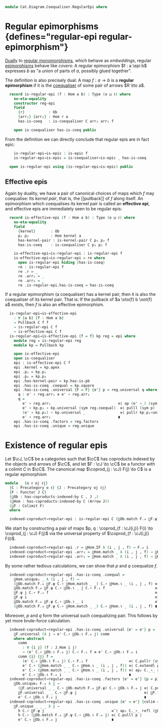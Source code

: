 <!--
```agda
open import Cat.Diagram.Coproduct.Indexed
open import Cat.Instances.Shape.Interval
open import Cat.Diagram.Colimit.Base
open import Cat.Diagram.Coequaliser
open import Cat.Diagram.Pullback
open import Cat.Prelude

import Cat.Functor.Reasoning
import Cat.Reasoning
```
-->

```agda
module Cat.Diagram.Coequaliser.RegularEpi where
```

<!--
```agda
module _ {o ℓ} (C : Precategory o ℓ) where
  open Cat.Reasoning C
  private variable a b : Ob
```
-->

# Regular epimorphisms {defines="regular-epi regular-epimorphism"}

[Dually] to [regular monomorphisms], which behave as _embeddings_,
regular [epimorphisms] behave like _covers_: A regular epimorphism $f :
a \epi b$ expresses $b$ as "a union of parts of $a$, possibly glued
together".

[Dually]: Cat.Base.html#opposites
[regular monomorphisms]: Cat.Diagram.Equaliser.RegularMono.html
[epimorphisms]: Cat.Morphism.html#epis

The definition is also precisely dual: A map $f : a \to b$ is a
**regular epimorphism** if it is the [coequaliser] of some pair of
arrows $R \tto a$.

[coequaliser]: Cat.Diagram.Coequaliser.html

```agda
  record is-regular-epi (f : Hom a b) : Type (o ⊔ ℓ) where
    no-eta-equality
    constructor reg-epi
    field
      {r}           : Ob
      {arr₁} {arr₂} : Hom r a
      has-is-coeq   : is-coequaliser C arr₁ arr₂ f

    open is-coequaliser has-is-coeq public
```

From the definition we can directly conclude that regular epis are in
fact epic:

```agda
    is-regular-epi→is-epic : is-epic f
    is-regular-epi→is-epic = is-coequaliser→is-epic _ has-is-coeq

  open is-regular-epi using (is-regular-epi→is-epic) public
```

## Effective epis

Again by duality, we have a pair of canonical choices of maps which $f$
may coequalise: Its _kernel pair_, that is, the [[pullback]] of $f$ along
itself. An epimorphism which coequalises its kernel pair is called an
**effective epi**, and effective epis are immediately seen to be regular
epis:

```agda
  record is-effective-epi (f : Hom a b) : Type (o ⊔ ℓ) where
    no-eta-equality
    field
      {kernel}       : Ob
      p₁ p₂          : Hom kernel a
      has-kernel-pair : is-kernel-pair C p₁ p₂ f
      has-is-coeq    : is-coequaliser C p₁ p₂ f

    is-effective-epi→is-regular-epi : is-regular-epi f
    is-effective-epi→is-regular-epi = re where
      open is-regular-epi hiding (has-is-coeq)
      re : is-regular-epi f
      re .r = _
      re .arr₁ = _
      re .arr₂ = _
      re .is-regular-epi.has-is-coeq = has-is-coeq
```

If a regular epimorphism (a coequaliser) has a kernel pair, then it is
also the coequaliser of its kernel pair. That is: If the pullback of $a
\xto{f} b \xot{f} a$ exists, then $f$ is also an effective epimorphism.

<!--
```agda
module _ {o ℓ} {C : Precategory o ℓ} where
  open Cat.Reasoning C
  private variable a b : Ob
```
-->

```agda
  is-regular-epi→is-effective-epi
    : ∀ {a b} {f : Hom a b}
    → Pullback C f f
    → is-regular-epi C f
    → is-effective-epi C f
  is-regular-epi→is-effective-epi {f = f} kp reg = epi where
    module reg = is-regular-epi reg
    module kp = Pullback kp

    open is-effective-epi
    open is-coequaliser
    epi : is-effective-epi C f
    epi .kernel = kp.apex
    epi .p₁ = kp.p₁
    epi .p₂ = kp.p₂
    epi .has-kernel-pair = kp.has-is-pb
    epi .has-is-coeq .coequal = kp.square
    epi .has-is-coeq .universal {F = F} {e'} p = reg.universal q where
      q : e' ∘ reg.arr₁ ≡ e' ∘ reg.arr₂
      q =
        e' ∘ reg.arr₁                               ≡⟨ ap (e' ∘_) (sym kp.p₂∘universal) ⟩
        e' ∘ kp.p₂ ∘ kp.universal (sym reg.coequal)  ≡⟨ pulll (sym p) ⟩
        (e' ∘ kp.p₁) ∘ kp.universal _                ≡⟨ pullr kp.p₁∘universal ⟩
        e' ∘ reg.arr₂                               ∎
    epi .has-is-coeq .factors = reg.factors
    epi .has-is-coeq .unique = reg.unique
```

# Existence of regular epis

Let $\cJ, \cC$ be a categories such that $\cC$ has coproducts indexed
by the objects and arrows of $\cC$, and let $F : \cJ \to \cC$ be a functor
with a colimit $C$ in $\cC$. The canonical map $\coprod_{j : \cJ} F(j) \to C$
is a regular epimorphism

```agda
module _ {o ℓ oj ℓj}
  {C : Precategory o ℓ} {J : Precategory oj ℓj}
  {F : Functor J C}
  (∐Ob : has-coproducts-indexed-by C ⌞ J ⌟)
  (∐Hom : has-coproducts-indexed-by C (Arrow J))
  (∐F : Colimit F)
  where
```

<!--
```agda
  private
    module C = Cat.Reasoning C
    module J = Cat.Reasoning J
    module F = Cat.Functor.Reasoning F
    module ∐Ob F = Indexed-coproduct (∐Ob F)
    module ∐Hom F = Indexed-coproduct (∐Hom F)
    module ∐F = Colimit ∐F

  open is-regular-epi
  open is-coequaliser
```
-->

```agda
  indexed-coproduct→regular-epi : is-regular-epi C (∐Ob.match F.₀ ∐F.ψ)
```

We start by constructing a pair of maps $p, q : \coprod_{f : \cJ(i,j)} F(i) \to \coprod_{j : \cJ} F(j)$
via the universal property of $\coprod_{f : \cJ(i,j)} F(i)$.

```agda
  indexed-coproduct→regular-epi .r = ∐Hom.ΣF λ (i , j , f) → F.₀ i
  indexed-coproduct→regular-epi .arr₁ = ∐Hom.match _ λ (i , j , f) → ∐Ob.ι F.₀ j C.∘ F.₁ f
  indexed-coproduct→regular-epi .arr₂ = ∐Hom.match _ λ (i , j , f) → ∐Ob.ι F.₀ i
```

By some rather tedious calculations, we can show that $p$ and $q$
coequalize $f$.

```agda
  indexed-coproduct→regular-epi .has-is-coeq .coequal =
    ∐Hom.unique₂ _ λ (i , j , f) →
    (∐Ob.match F.₀ ∐F.ψ C.∘ ∐Hom.match _ _) C.∘ ∐Hom.ι _ (i , j , f) ≡⟨ C.pullr (∐Hom.commute _) ⟩
    ∐Ob.match F.₀ ∐F.ψ C.∘ ∐Ob.ι _ j C.∘ F.₁ f                       ≡⟨ C.pulll (∐Ob.commute _) ⟩
    ∐F.ψ j C.∘ F.₁ f                                                 ≡⟨ ∐F.commutes f ⟩
    ∐F.ψ i                                                           ≡˘⟨ ∐Ob.commute _ ⟩
    ∐Ob.match F.₀ ∐F.ψ C.∘ ∐Ob.ι _ i                                 ≡˘⟨ C.pullr (∐Hom.commute _) ⟩
    (∐Ob.match F.₀ ∐F.ψ C.∘ ∐Hom.match _ _) C.∘ ∐Hom.ι _ (i , j , f) ∎
```

Moreover, $p$ and $q$ form the universal such coequalizing pair. This
follows by yet more brute-force calculation.

```agda
  indexed-coproduct→regular-epi .has-is-coeq .universal {e' = e'} p =
    ∐F.universal (λ j → e' C.∘ ∐Ob.ι F.₀ j) comm
    where abstract
      comm
        : ∀ {i j} (f : J.Hom i j)
        → (e' C.∘ ∐Ob.ι F.₀ j) C.∘ F.₁ f ≡ e' C.∘ ∐Ob.ι F.₀ i
      comm {i} {j} f =
        (e' C.∘ ∐Ob.ι F.₀ j) C.∘ F.₁ f                   ≡⟨ C.pullr (sym (∐Hom.commute _)) ⟩
        e' C.∘ (∐Hom.match _ _ C.∘ ∐Hom.ι _ (i , j , f)) ≡⟨ C.extendl p ⟩
        e' C.∘ (∐Hom.match _ _ C.∘ ∐Hom.ι _ (i , j , f)) ≡⟨ ap₂ C._∘_ refl (∐Hom.commute _) ⟩
        e' C.∘ ∐Ob.ι F.₀ i                               ∎
  indexed-coproduct→regular-epi .has-is-coeq .factors {e' = e'} {p = p} =
    ∐Ob.unique₂ F.₀ λ j →
      (∐F.universal _ _ C.∘ ∐Ob.match F.₀ ∐F.ψ) C.∘ ∐Ob.ι F.₀ j ≡⟨ C.pullr (∐Ob.commute _) ⟩
      ∐F.universal _ _ C.∘ ∐F.ψ j                               ≡⟨ ∐F.factors _ _ ⟩
      e' C.∘ ∐Ob.ι F.₀ j                                        ∎
  indexed-coproduct→regular-epi .has-is-coeq .unique {e' = e'} {colim = h} p =
    ∐F.unique _ _ _ λ j →
      h C.∘ ∐F.ψ j                               ≡˘⟨ ap₂ C._∘_ refl (∐Ob.commute _) ⟩
      h C.∘ (∐Ob.match F.₀ ∐F.ψ C.∘ ∐Ob.ι F.₀ j) ≡⟨ C.pulll p ⟩
      e' C.∘ ∐Ob.ι F.₀ j                         ∎
```
